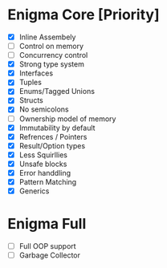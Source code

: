 # Enigma Core [Priority]

* [X] Inline Assembely
* [ ] Control on memory
* [ ] Concurrency control
* [X] Strong type system
* [X] Interfaces
* [X] Tuples
* [X] Enums/Tagged Unions
* [X] Structs
* [X] No semicolons
* [ ] Ownership model of memory
* [X] Immutability by default
* [X] Refrences / Pointers
* [X] Result/Option types
* [X] Less Squirllies
* [X] Uns[](https://)afe blocks
* [X] Error handdling
* [X] Pattern Matching
* [X] Generics

# Enigma Full

- [ ] Full OOP support
- [ ] Garbage Collector

